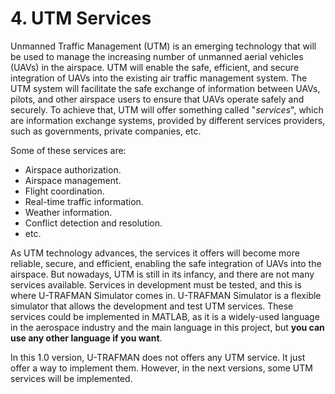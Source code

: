 # 4. UTM Services <!-- {docsify-ignore} -->
Unmanned Traffic Management (UTM) is an emerging technology that will be used to manage the increasing number of unmanned aerial vehicles (UAVs) in the airspace. UTM will enable the safe, efficient, and secure integration of UAVs into the existing air traffic management system. The UTM system will facilitate the safe exchange of information between UAVs, pilots, and other airspace users to ensure that UAVs operate safely and securely. To achieve that, UTM will offer something called "_services_", which are information exchange systems, provided by different services providers, such as governments, private companies, etc. 

Some of these services are:
- Airspace authorization.
- Airspace management.
- Flight coordination.
- Real-time traffic information.
- Weather information.
- Conflict detection and resolution.
- etc.

As UTM technology advances, the services it offers will become more reliable, secure, and efficient, enabling the safe integration of UAVs into the airspace. But nowadays, UTM is still in its infancy, and there are not many services available. Services in development must be tested, and this is where U-TRAFMAN Simulator comes in. U-TRAFMAN Simulator is a flexible simulator that allows the development and test UTM services. These services could be implemented in MATLAB, as it is a widely-used language in the aerospace industry and the main language in this project, but **you can use any other language if you want**.

In this 1.0 version, U-TRAFMAN does not offers any UTM service. It just offer a way to implement them. However, in the next versions, some UTM services will be implemented. 